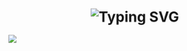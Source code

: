 <div>

<h1 align="center">
  <img src="https://readme-typing-svg.herokuapp.com?font=Sixtyfour&size=22&duration=10000&pause=5000&color=C777FF&repeat=false&random=false&width=810&height=80&lines=Hi%2C+i'm+Fi44er%2C+welcome+to+my+GitHub!" alt="Typing SVG" />
</h1>

</div>

<div style="display: flex;" align="center">
  <img src="https://github-readme-stats.vercel.app/api/top-langs/?username=visstt&layout=compact&theme=vision-friendly-dark&hide=null" />
</div>


</div>
